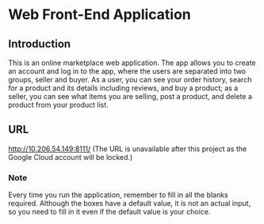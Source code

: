 # Web Front-End Application

## Introduction
This is an online marketplace web application.
The app allows you to create an account and log in to the app, where the users are separated into two groups, seller and buyer. As a user, you can see your order history, search for a product and its details including reviews, and buy a product; as a seller, you can see what items you are selling, post a product, and delete a product from your product list. 

## URL
http://10.206.54.149:8111/
(The URL is unavailable after this project as the Google Cloud account will be locked.)

### Note
Every time you run the application, remember to fill in all the blanks required. Although the boxes have a default value, it is not an actual input, so you need to fill in it even if the default value is your choice. 
